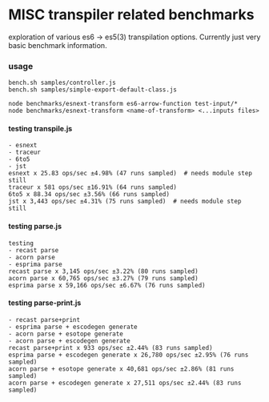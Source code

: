 
# MISC transpiler related benchmarks

exploration of various es6 -> es5(3) transpilation options. Currently just very
basic benchmark information.


### usage

```
bench.sh samples/controller.js
bench.sh samples/simple-export-default-class.js
```

```
node benchmarks/esnext-transform es6-arrow-function test-input/*
node benchmarks/esnext-transform <name-of-transform> <...inputs files>
```

#### testing transpile.js

```
- esnext
- traceur
- 6to5
- jst
esnext x 25.83 ops/sec ±4.98% (47 runs sampled)  # needs module step still
traceur x 581 ops/sec ±16.91% (64 runs sampled)
6to5 x 88.34 ops/sec ±3.56% (66 runs sampled)
jst x 3,443 ops/sec ±4.31% (75 runs sampled)  # needs module step still
```

#### testing parse.js

```
testing
- recast parse
- acorn parse
- esprima parse
recast parse x 3,145 ops/sec ±3.22% (80 runs sampled)
acorn parse x 60,765 ops/sec ±3.27% (79 runs sampled)
esprima parse x 59,166 ops/sec ±6.67% (76 runs sampled)
```

#### testing parse-print.js

```
- recast parse+print
- esprima parse + escodegen generate
- acorn parse + esotope generate
- acorn parse + escodegen generate
recast parse+print x 933 ops/sec ±2.44% (83 runs sampled)
esprima parse + escodegen generate x 26,780 ops/sec ±2.95% (76 runs sampled)
acorn parse + esotope generate x 40,681 ops/sec ±2.86% (81 runs sampled)
acorn parse + escodegen generate x 27,511 ops/sec ±2.44% (83 runs sampled)
```
